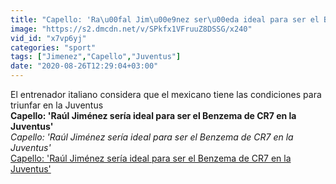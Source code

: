 ```yaml
---
title: "Capello: 'Ra\u00fal Jim\u00e9nez ser\u00eda ideal para ser el Benzema de CR7 en la Juventus'"
image: "https://s2.dmcdn.net/v/SPkfx1VFruuZ8DSSG/x240"
vid_id: "x7vp6yj"
categories: "sport"
tags: ["Jimenez","Capello","Juventus"]
date: "2020-08-26T12:29:04+03:00"
---
```

El entrenador italiano considera que el mexicano tiene las condiciones para triunfar en la Juventus<br><b>Capello: 'Raúl Jiménez sería ideal para ser el Benzema de CR7 en la Juventus'</b><br> <i>Capello: 'Raúl Jiménez sería ideal para ser el Benzema de CR7 en la Juventus'</i><br> <u>Capello: 'Raúl Jiménez sería ideal para ser el Benzema de CR7 en la Juventus'</u>
